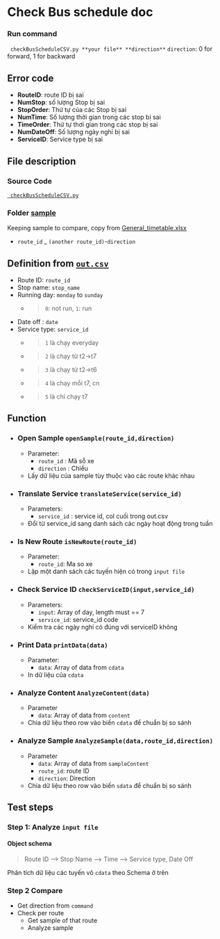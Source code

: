 # Check Bus schedule doc
### Run command
` checkBusScheduleCSV.py **your file** **direction**`
`direction`: 0 for forward, 1 for backward

## Error code
* **RouteID**: route ID bị sai
* **NumStop**: số lượng Stop bị sai
* **StopOrder**: Thứ tự của các Stop bị sai
* **NumTime**: Số lượng thời gian trong các stop bị sai
* **TimeOrder**: Thứ tự thơi gian trong các stop bị sai
* **NumDateOff**: Số lượng ngày nghỉ bị sai
* **ServiceID**: Service type bị sai

## File description
### Source Code
[` checkBusScheduleCSV.py`](checkBusScheduleCSV.py)  
  
### Folder [**sample**](./sample)  
  
Keeping sample to compare, copy from [General_timetable.xlsx](../../Document/General_timetable.xlsx)
* `route_id` _ ` (another route_id) `-`direction`  
  
## Definition from [`out.csv`](out.csv)
* Route ID: `route_id`
* Stop name: `stop_name`
* Running day:  `monday` to `sunday` 
    * >`0`: not run, `1`: run  
* Date off : `date`
* Service type: `service_id`
    * > `1` là chạy everyday
    * > `2` là chạy từ t2->t7
    * > `3` là chạy từ t2->t6
    * > `4` là chạy mỗi t7, cn
    * > `5` là chỉ chạy t7

## Function
* ### Open Sample `openSample(route_id,direction)`
    * Parameter:
        * `route_id` : Mã sỗ xe
        * `direction` : Chiều 
    *  Lấy dữ liệu của sample tùy thuộc vào các route khác nhau
* ### Translate Service `translateService(service_id)`
    * Parameters:
        * `service_id` : service id, col cuối trong out.csv
    * Đổi từ service_id sang danh sách các ngày hoạt động trong tuần 
* ### Is New Route `isNewRoute(route_id)`
    * Parameter:
        * `route_id`: Ma so xe
    * Lập một danh sách các tuyến hiện có trong `input file`

* ### Check Service ID `checkServiceID(input,service_id)`
    * Parameters:
        * `input`: Array of day, length must == 7
        * `service_id`: service_id code
    * Kiểm tra các ngày nghỉ có đúng với serviceID không

* ### Print Data `printData(data)`
    * Parameter:
        * `data`: Array of data from `cdata`
    * In dữ liệu của `cdata`

* ### Analyze Content `AnalyzeContent(data)`
    * Parameter
        * `data`: Array of data from `content`
    * Chia dữ liệu theo row vào biến `cdata` để chuẩn bị so sánh

* ### Analyze Sample `AnalyzeSample(data,route_id,direction)`
    * Parameter
        * `data`: Array of data from `sampleContent`
        * `route_id`: route ID
        * `direction`: Direction
    * Chia dữ liệu theo row vào biến `sdata` để chuẩn bị so sánh
## Test steps
### **Step 1**: Analyze `input file`
#### Object schema  
>Route ID
    --> Stop Name
        --> Time 
            --> Service type, Date Off  

Phân tích dữ liệu các tuyến vô `cdata` theo Schema ở trên

### **Step 2** Compare 
* Get direction from `command`
* Check per route
    * Get sample of that route
    * Analyze sample
